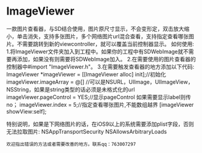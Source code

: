 # ImageViewer
一款图片查看器，与SD结合使用，图片原尺寸显示，不会变形定，双击放大缩小，单击消失，支持多张图片，多个网络图片url混合查看，支持指定查看哪张图片。不需要跳转到新的viewcontroller，就可以覆盖当前控制器显示。
如何使用:
1.将ImageViewer文件夹加入到工程中。如果你的工程中有SDWebImage就不需要再添加，如果没有则需要将SDWebImage加入。
2.在需要使用的图片查看器的控制器中#import "ImageViewer.h"。
3.在需要触发查看器的地方添加以下代码:
  ImageViewer *imageViewer = [[ImageViewer alloc] init];//初始化
  imageViewer.imageArray = @[] //可以是NSURL，UIImage，UIImageView，NSString，如果是string类型的话必须是未格式化的url
  imageViewer.pageControl = YES;//显示pageControl  如果需要显示label则传no；
  imageViewer.index = 5;//指定查看哪张图片,不能数组越界
  [imageViewer showView:self];
  
  特别说明，如果是下网络图片的话，在iOS9以上的系统需要添加plist字段，否则无法拉取图片:
  <key>NSAppTransportSecurity</key>
	<dict>
		<key>NSAllowsArbitraryLoads</key>
		<true/>
	</dict>
	
	欢迎指出错误的方法或者需要改善的地方。联系qq：763007297
